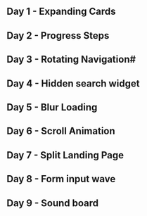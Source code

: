 ## Day 1 - Expanding Cards
## Day 2 - Progress Steps
## Day 3 - Rotating Navigation#
## Day 4 - Hidden search widget
## Day 5 - Blur Loading
## Day 6 - Scroll Animation
## Day 7 - Split Landing Page
## Day 8 - Form input wave
## Day 9 - Sound board
